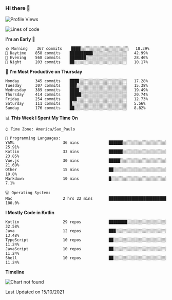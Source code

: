 ### Hi there 👋

<!--
**fernandonogueira/fernandonogueira** is a ✨ _special_ ✨ repository because its `README.md` (this file) appears on your GitHub profile.

Here are some ideas to get you started:

- 🔭 I’m currently working on ...
- 🌱 I’m currently learning ...
- 👯 I’m looking to collaborate on ...
- 🤔 I’m looking for help with ...
- 💬 Ask me about ...
- 📫 How to reach me: ...
- 😄 Pronouns: ...
- ⚡ Fun fact: ...
-->

<!--START_SECTION:waka-->
![Profile Views](http://img.shields.io/badge/Profile%20Views-1-blue)

![Lines of code](https://img.shields.io/badge/From%20Hello%20World%20I%27ve%20Written-457240%20lines%20of%20code-blue)

**I'm an Early 🐤** 

```text
🌞 Morning    367 commits    ████░░░░░░░░░░░░░░░░░░░░░   18.39% 
🌆 Daytime    858 commits    ██████████░░░░░░░░░░░░░░░   42.99% 
🌃 Evening    568 commits    ███████░░░░░░░░░░░░░░░░░░   28.46% 
🌙 Night      203 commits    ██░░░░░░░░░░░░░░░░░░░░░░░   10.17%

```
📅 **I'm Most Productive on Thursday** 

```text
Monday       345 commits    ████░░░░░░░░░░░░░░░░░░░░░   17.28% 
Tuesday      307 commits    ███░░░░░░░░░░░░░░░░░░░░░░   15.38% 
Wednesday    389 commits    ████░░░░░░░░░░░░░░░░░░░░░   19.49% 
Thursday     414 commits    █████░░░░░░░░░░░░░░░░░░░░   20.74% 
Friday       254 commits    ███░░░░░░░░░░░░░░░░░░░░░░   12.73% 
Saturday     111 commits    █░░░░░░░░░░░░░░░░░░░░░░░░   5.56% 
Sunday       176 commits    ██░░░░░░░░░░░░░░░░░░░░░░░   8.82%

```


📊 **This Week I Spent My Time On** 

```text
⌚︎ Time Zone: America/Sao_Paulo

💬 Programming Languages: 
YAML                     36 mins             ██████░░░░░░░░░░░░░░░░░░░   25.91% 
Kotlin                   33 mins             ██████░░░░░░░░░░░░░░░░░░░   23.85% 
Vue.js                   30 mins             █████░░░░░░░░░░░░░░░░░░░░   21.69% 
Other                    15 mins             ██░░░░░░░░░░░░░░░░░░░░░░░   10.8% 
Markdown                 10 mins             █░░░░░░░░░░░░░░░░░░░░░░░░   7.1%

💻 Operating System: 
Mac                      2 hrs 22 mins       █████████████████████████   100.0%

```

**I Mostly Code in Kotlin** 

```text
Kotlin                   29 repos            ████████░░░░░░░░░░░░░░░░░   32.58% 
Java                     12 repos            ███░░░░░░░░░░░░░░░░░░░░░░   13.48% 
TypeScript               10 repos            ██░░░░░░░░░░░░░░░░░░░░░░░   11.24% 
JavaScript               10 repos            ██░░░░░░░░░░░░░░░░░░░░░░░   11.24% 
Shell                    10 repos            ██░░░░░░░░░░░░░░░░░░░░░░░   11.24%

```


**Timeline**

![Chart not found](https://raw.githubusercontent.com/fernandonogueira/fernandonogueira/master/charts/bar_graph.png) 


 Last Updated on 15/10/2021
<!--END_SECTION:waka-->
